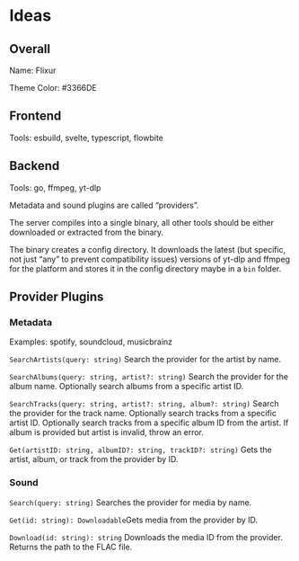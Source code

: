 # Ideas

## Overall

Name: Flixur

Theme Color: #3366DE

## Frontend

Tools: esbuild, svelte, typescript, flowbite

## Backend

Tools: go, ffmpeg, yt-dlp

Metadata and sound plugins are called “providers”.

The server compiles into a single binary, all other tools should be either downloaded or extracted from the binary.

The binary creates a config directory. It downloads the latest (but specific, not just “any” to prevent compatibility issues) versions of yt-dlp and ffmpeg for the platform and stores it in the config directory maybe in a `bin` folder.

## Provider Plugins

### Metadata

Examples: spotify, soundcloud, musicbrainz

`SearchArtists(query: string)` Search the provider for the artist by name.

`SearchAlbums(query: string, artist?: string)` Search the provider for the album name. Optionally search albums from a specific artist ID.

`SearchTracks(query: string, artist?: string, album?: string)` Search the provider for the track name. Optionally search tracks from a specific artist ID. Optionally search tracks from a specific album ID from the artist. If album is provided but artist is invalid, throw an error.

`Get(artistID: string, albumID?: string, trackID?: string)` Gets the artist, album, or track from the provider by ID.

### Sound

`Search(query: string)` Searches the provider for media by name.

`Get(id: string): Downloadable`Gets media from the provider by ID.

`Download(id: string): string` Downloads the media ID from the provider. Returns the path to the FLAC file.